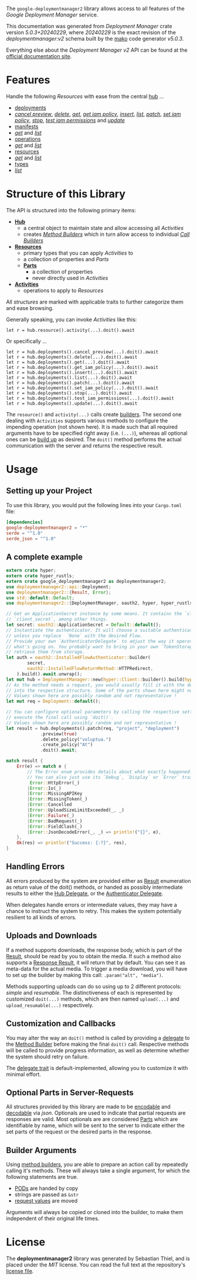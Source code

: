 <!---
DO NOT EDIT !
This file was generated automatically from 'src/generator/templates/api/README.md.mako'
DO NOT EDIT !
-->
The `google-deploymentmanager2` library allows access to all features of the *Google Deployment Manager* service.

This documentation was generated from *Deployment Manager* crate version *5.0.3+20240229*, where *20240229* is the exact revision of the *deploymentmanager:v2* schema built by the [mako](http://www.makotemplates.org/) code generator *v5.0.3*.

Everything else about the *Deployment Manager* *v2* API can be found at the
[official documentation site](https://cloud.google.com/deployment-manager).
# Features

Handle the following *Resources* with ease from the central [hub](https://docs.rs/google-deploymentmanager2/5.0.3+20240229/google_deploymentmanager2/DeploymentManager) ... 

* [deployments](https://docs.rs/google-deploymentmanager2/5.0.3+20240229/google_deploymentmanager2/api::Deployment)
 * [*cancel preview*](https://docs.rs/google-deploymentmanager2/5.0.3+20240229/google_deploymentmanager2/api::DeploymentCancelPreviewCall), [*delete*](https://docs.rs/google-deploymentmanager2/5.0.3+20240229/google_deploymentmanager2/api::DeploymentDeleteCall), [*get*](https://docs.rs/google-deploymentmanager2/5.0.3+20240229/google_deploymentmanager2/api::DeploymentGetCall), [*get iam policy*](https://docs.rs/google-deploymentmanager2/5.0.3+20240229/google_deploymentmanager2/api::DeploymentGetIamPolicyCall), [*insert*](https://docs.rs/google-deploymentmanager2/5.0.3+20240229/google_deploymentmanager2/api::DeploymentInsertCall), [*list*](https://docs.rs/google-deploymentmanager2/5.0.3+20240229/google_deploymentmanager2/api::DeploymentListCall), [*patch*](https://docs.rs/google-deploymentmanager2/5.0.3+20240229/google_deploymentmanager2/api::DeploymentPatchCall), [*set iam policy*](https://docs.rs/google-deploymentmanager2/5.0.3+20240229/google_deploymentmanager2/api::DeploymentSetIamPolicyCall), [*stop*](https://docs.rs/google-deploymentmanager2/5.0.3+20240229/google_deploymentmanager2/api::DeploymentStopCall), [*test iam permissions*](https://docs.rs/google-deploymentmanager2/5.0.3+20240229/google_deploymentmanager2/api::DeploymentTestIamPermissionCall) and [*update*](https://docs.rs/google-deploymentmanager2/5.0.3+20240229/google_deploymentmanager2/api::DeploymentUpdateCall)
* [manifests](https://docs.rs/google-deploymentmanager2/5.0.3+20240229/google_deploymentmanager2/api::Manifest)
 * [*get*](https://docs.rs/google-deploymentmanager2/5.0.3+20240229/google_deploymentmanager2/api::ManifestGetCall) and [*list*](https://docs.rs/google-deploymentmanager2/5.0.3+20240229/google_deploymentmanager2/api::ManifestListCall)
* [operations](https://docs.rs/google-deploymentmanager2/5.0.3+20240229/google_deploymentmanager2/api::Operation)
 * [*get*](https://docs.rs/google-deploymentmanager2/5.0.3+20240229/google_deploymentmanager2/api::OperationGetCall) and [*list*](https://docs.rs/google-deploymentmanager2/5.0.3+20240229/google_deploymentmanager2/api::OperationListCall)
* [resources](https://docs.rs/google-deploymentmanager2/5.0.3+20240229/google_deploymentmanager2/api::Resource)
 * [*get*](https://docs.rs/google-deploymentmanager2/5.0.3+20240229/google_deploymentmanager2/api::ResourceGetCall) and [*list*](https://docs.rs/google-deploymentmanager2/5.0.3+20240229/google_deploymentmanager2/api::ResourceListCall)
* [types](https://docs.rs/google-deploymentmanager2/5.0.3+20240229/google_deploymentmanager2/api::Type)
 * [*list*](https://docs.rs/google-deploymentmanager2/5.0.3+20240229/google_deploymentmanager2/api::TypeListCall)




# Structure of this Library

The API is structured into the following primary items:

* **[Hub](https://docs.rs/google-deploymentmanager2/5.0.3+20240229/google_deploymentmanager2/DeploymentManager)**
    * a central object to maintain state and allow accessing all *Activities*
    * creates [*Method Builders*](https://docs.rs/google-deploymentmanager2/5.0.3+20240229/google_deploymentmanager2/client::MethodsBuilder) which in turn
      allow access to individual [*Call Builders*](https://docs.rs/google-deploymentmanager2/5.0.3+20240229/google_deploymentmanager2/client::CallBuilder)
* **[Resources](https://docs.rs/google-deploymentmanager2/5.0.3+20240229/google_deploymentmanager2/client::Resource)**
    * primary types that you can apply *Activities* to
    * a collection of properties and *Parts*
    * **[Parts](https://docs.rs/google-deploymentmanager2/5.0.3+20240229/google_deploymentmanager2/client::Part)**
        * a collection of properties
        * never directly used in *Activities*
* **[Activities](https://docs.rs/google-deploymentmanager2/5.0.3+20240229/google_deploymentmanager2/client::CallBuilder)**
    * operations to apply to *Resources*

All *structures* are marked with applicable traits to further categorize them and ease browsing.

Generally speaking, you can invoke *Activities* like this:

```Rust,ignore
let r = hub.resource().activity(...).doit().await
```

Or specifically ...

```ignore
let r = hub.deployments().cancel_preview(...).doit().await
let r = hub.deployments().delete(...).doit().await
let r = hub.deployments().get(...).doit().await
let r = hub.deployments().get_iam_policy(...).doit().await
let r = hub.deployments().insert(...).doit().await
let r = hub.deployments().list(...).doit().await
let r = hub.deployments().patch(...).doit().await
let r = hub.deployments().set_iam_policy(...).doit().await
let r = hub.deployments().stop(...).doit().await
let r = hub.deployments().test_iam_permissions(...).doit().await
let r = hub.deployments().update(...).doit().await
```

The `resource()` and `activity(...)` calls create [builders][builder-pattern]. The second one dealing with `Activities` 
supports various methods to configure the impending operation (not shown here). It is made such that all required arguments have to be 
specified right away (i.e. `(...)`), whereas all optional ones can be [build up][builder-pattern] as desired.
The `doit()` method performs the actual communication with the server and returns the respective result.

# Usage

## Setting up your Project

To use this library, you would put the following lines into your `Cargo.toml` file:

```toml
[dependencies]
google-deploymentmanager2 = "*"
serde = "^1.0"
serde_json = "^1.0"
```

## A complete example

```Rust
extern crate hyper;
extern crate hyper_rustls;
extern crate google_deploymentmanager2 as deploymentmanager2;
use deploymentmanager2::api::Deployment;
use deploymentmanager2::{Result, Error};
use std::default::Default;
use deploymentmanager2::{DeploymentManager, oauth2, hyper, hyper_rustls, chrono, FieldMask};

// Get an ApplicationSecret instance by some means. It contains the `client_id` and 
// `client_secret`, among other things.
let secret: oauth2::ApplicationSecret = Default::default();
// Instantiate the authenticator. It will choose a suitable authentication flow for you, 
// unless you replace  `None` with the desired Flow.
// Provide your own `AuthenticatorDelegate` to adjust the way it operates and get feedback about 
// what's going on. You probably want to bring in your own `TokenStorage` to persist tokens and
// retrieve them from storage.
let auth = oauth2::InstalledFlowAuthenticator::builder(
        secret,
        oauth2::InstalledFlowReturnMethod::HTTPRedirect,
    ).build().await.unwrap();
let mut hub = DeploymentManager::new(hyper::Client::builder().build(hyper_rustls::HttpsConnectorBuilder::new().with_native_roots().https_or_http().enable_http1().build()), auth);
// As the method needs a request, you would usually fill it with the desired information
// into the respective structure. Some of the parts shown here might not be applicable !
// Values shown here are possibly random and not representative !
let mut req = Deployment::default();

// You can configure optional parameters by calling the respective setters at will, and
// execute the final call using `doit()`.
// Values shown here are possibly random and not representative !
let result = hub.deployments().patch(req, "project", "deployment")
             .preview(true)
             .delete_policy("voluptua.")
             .create_policy("At")
             .doit().await;

match result {
    Err(e) => match e {
        // The Error enum provides details about what exactly happened.
        // You can also just use its `Debug`, `Display` or `Error` traits
         Error::HttpError(_)
        |Error::Io(_)
        |Error::MissingAPIKey
        |Error::MissingToken(_)
        |Error::Cancelled
        |Error::UploadSizeLimitExceeded(_, _)
        |Error::Failure(_)
        |Error::BadRequest(_)
        |Error::FieldClash(_)
        |Error::JsonDecodeError(_, _) => println!("{}", e),
    },
    Ok(res) => println!("Success: {:?}", res),
}

```
## Handling Errors

All errors produced by the system are provided either as [Result](https://docs.rs/google-deploymentmanager2/5.0.3+20240229/google_deploymentmanager2/client::Result) enumeration as return value of
the doit() methods, or handed as possibly intermediate results to either the 
[Hub Delegate](https://docs.rs/google-deploymentmanager2/5.0.3+20240229/google_deploymentmanager2/client::Delegate), or the [Authenticator Delegate](https://docs.rs/yup-oauth2/*/yup_oauth2/trait.AuthenticatorDelegate.html).

When delegates handle errors or intermediate values, they may have a chance to instruct the system to retry. This 
makes the system potentially resilient to all kinds of errors.

## Uploads and Downloads
If a method supports downloads, the response body, which is part of the [Result](https://docs.rs/google-deploymentmanager2/5.0.3+20240229/google_deploymentmanager2/client::Result), should be
read by you to obtain the media.
If such a method also supports a [Response Result](https://docs.rs/google-deploymentmanager2/5.0.3+20240229/google_deploymentmanager2/client::ResponseResult), it will return that by default.
You can see it as meta-data for the actual media. To trigger a media download, you will have to set up the builder by making
this call: `.param("alt", "media")`.

Methods supporting uploads can do so using up to 2 different protocols: 
*simple* and *resumable*. The distinctiveness of each is represented by customized 
`doit(...)` methods, which are then named `upload(...)` and `upload_resumable(...)` respectively.

## Customization and Callbacks

You may alter the way an `doit()` method is called by providing a [delegate](https://docs.rs/google-deploymentmanager2/5.0.3+20240229/google_deploymentmanager2/client::Delegate) to the 
[Method Builder](https://docs.rs/google-deploymentmanager2/5.0.3+20240229/google_deploymentmanager2/client::CallBuilder) before making the final `doit()` call. 
Respective methods will be called to provide progress information, as well as determine whether the system should 
retry on failure.

The [delegate trait](https://docs.rs/google-deploymentmanager2/5.0.3+20240229/google_deploymentmanager2/client::Delegate) is default-implemented, allowing you to customize it with minimal effort.

## Optional Parts in Server-Requests

All structures provided by this library are made to be [encodable](https://docs.rs/google-deploymentmanager2/5.0.3+20240229/google_deploymentmanager2/client::RequestValue) and 
[decodable](https://docs.rs/google-deploymentmanager2/5.0.3+20240229/google_deploymentmanager2/client::ResponseResult) via *json*. Optionals are used to indicate that partial requests are responses 
are valid.
Most optionals are are considered [Parts](https://docs.rs/google-deploymentmanager2/5.0.3+20240229/google_deploymentmanager2/client::Part) which are identifiable by name, which will be sent to 
the server to indicate either the set parts of the request or the desired parts in the response.

## Builder Arguments

Using [method builders](https://docs.rs/google-deploymentmanager2/5.0.3+20240229/google_deploymentmanager2/client::CallBuilder), you are able to prepare an action call by repeatedly calling it's methods.
These will always take a single argument, for which the following statements are true.

* [PODs][wiki-pod] are handed by copy
* strings are passed as `&str`
* [request values](https://docs.rs/google-deploymentmanager2/5.0.3+20240229/google_deploymentmanager2/client::RequestValue) are moved

Arguments will always be copied or cloned into the builder, to make them independent of their original life times.

[wiki-pod]: http://en.wikipedia.org/wiki/Plain_old_data_structure
[builder-pattern]: http://en.wikipedia.org/wiki/Builder_pattern
[google-go-api]: https://github.com/google/google-api-go-client

# License
The **deploymentmanager2** library was generated by Sebastian Thiel, and is placed 
under the *MIT* license.
You can read the full text at the repository's [license file][repo-license].

[repo-license]: https://github.com/Byron/google-apis-rsblob/main/LICENSE.md

